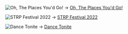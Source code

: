 ![Oh, The Places You'd Go!](https://github.com/nuel/nuel/assets/66974415/101e4d44-9103-4149-916a-0708a8a0e7ae)
&rarr; [Oh, The Places You'd Go!](https://places-archived.surge.sh)

![STRP Festival 2022](https://github.com/nuel/nuel/assets/66974415/ace7cd3c-84e3-427e-8f3b-ad8123d3cd28)
&rarr; [STRP Festival 2022](https://festival2022.strp.nl)

![Dance Tonite](https://github.com/nuel/nuel/assets/66974415/a9180368-f887-4a55-87e3-e74456508d07)
&rarr; [Dance Tonite](https://tonite.dance)
